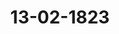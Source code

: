 ---  
schema: default  
title: 13-02-1823  
organization: Team Charlie  
notes: "<p>Description</p><p>Zweite Sitzung.

Geschehen, Frankfurt den 13. Februar 1823.

In Gegenwart

aller in der vorigen Sitzung Anwesenden;

mit Ausnahme

des Königlich=Dänischen, Herzoglich=Holstein= und Lauenburgischen Herrn Gesandten,

Grafen von Eyben.</p><p>§.11</p><p>Substitutionen.

Präsidium: zeigt an, daß die in der vorigen Sitzung angegebenen Substitutionen

noch fortwähren, und daß überdieß der Königlich=Dänische, Herzoglich=Holstein= und Lauen=

burgische Herr Bundestagsgesandte, Graf von Eyben, den Großherzoglich=Mecklenburg=

Schwerin= und Strelitzischen Herrn Gesandten von Pentz substituirt habe.</p><p>§.12</p><p>Vorstellung des Nonnenconvents ad Stam, Mariam in Fulda, rückständige

Gefälle betreffend.

(16. S. §. 128 v. J.

Baiern. Auf den in der 16. Sitzung des vorigen Jahres (§. 128) auf die Vorstellung

des Nonnenconvents ad Sanctam Mariam zu Fulda, wegen Verabfolgung rückständiger

Gefälle, gefaßten Beschluß, ist der Königlich=Baierische Bundestagsgesandte in den Stand

gesetzt, folgende Erklärung abzugeben.

Das Benedictinerkloster ad Sanctam Mariam zu Fulda hat lediglich wegen Verab=

folgung eines demselben, angeblich von der vormaligen Propstei und nunmehrigen Domäne

Thulba hei Hammelburg, jährlich abzugebenden Fuder Weins, unterm 9. Jänner und

7. Februar 1819 ein Ansuchen an die Königlich-Baierische Regierung des Untermain

kreises gestellt. Baiern hat aber die ihm zugefallenen Theile des ehemals Großherzoglich=

Frankfurtischen Departements Fulda nur in der Art und mit jenen Lasten übernommen

wie selbe von dem Großherzoge von Frankfurt besessen worden, so wie dieser auf dieselbe

Weise von dem Französischen Gouvernement solche übernommen hatte.

Baiern kann daher auch nur jene Lasten als noch bestehend betrachten, welche von

der Französischen und Großherzoglich=Frankfurtischen Verwaltung als solche anerkannt

worden. Dieß ist aber mit der geforderten Abgabe eines Fuder Weins von der Domäne

Thulba nicht der Fall. Weder wurde die Verpflichtung hierzu von beiden Verwaltungen

anerkannt, noch erfolgte die wirkliche Entrichtung. Zwar soll zu Ende des Jahres 1812

von der Großherzoglich=Frankfurtischen Behörde dem gedachten Nonnenkloster zu Fulda

für verschiedene rückständige Leistungen, und darunter auch für Wein, ein Entschädigungs=

betrag, größtentheils in Cassescheinen, verabfolgt worden seyn; allein eine solche, mit

den aufgestellten und im Allgemeinen befolgten Grundsätzen im Widerspruche stehende

Bewilligung kann nur als ein Versehen betrachtet werden und der Königlich=Baierischen

Regierung keine Verbindlichkeit zu einer Leistung an ein ausländisches Jnstitut auferlegen,

die schon unter der Französischen Regierung nicht mehr bestand.

Aus diesen Gründen hat die Königlich=Baierische Regierung des Untermainkreises

den Nonnenconvent ad Sanctam Mariam zu Fulda, durch Entschliessung v. 12. März

1819, mit seiner Forderung abgewiesen, und ist auch die Königliche Bundestagsgesandt=

schaft gegenwärtig beauftragt, den, bei der hohen Bundesversammlung angebrachten, neuer=

lichen Anspruch des erwähnten Convents abzulehnen.

Diese Erklärung wurde an die Reclamations=Commission abgegeben.</p><p>§.13</p><p>Verfügung gegen den Büchernachdruck, in Folge des Artikels 188 per

Deutschen Bundesacte.

(12. Sitz. §. 91 o. J. 1822.)

Würtemberg. Die Königliche Gesandtschaft ist angewiesen, auf den von dieser

hohen Versammlung, in ihrer 4. Sitzung vom 11. Februar 1819, über die Abfassung

gleichförmiger Verfügungen zu Sicherstellung der Rechte der Schriftsteller und Verleger,

gefaßten und in der 12. Sitzung v. 28. März 1822 in Erinnerung gebrachten Beschluß,

die Ansichten ihrer höchsten Regierung zu weiteren gemeinsamen Prüfungen zu Protokoll

zu geben.

Jn dem von der früher bestandenen Bundestags=Commission erstatteten Bericht und

dem demselben beigefügten Entwurfe einer Verordnung gegen den Nachdruck, gieng dieselbe

von der Ansicht aus, daß das Eigenthum der Schriftsteller und Verleger gegen den Nach=

druck durch ein allgemeines Gesetz geschützt werden soll, und glaubte in diesem Sinne eine

Verordnung, wie sie von sämmtlichen Gliedern des Bundes in ihren Staaten erlassen

werden könnte, in Vorschlag bringen zu müssen.

Hierbei ist zuvörderst zu bemerken, daß die zum Grunde liegende Stelle der Bun=

desacte nur von Rechten der Schriftsteller und Verleger spricht; der Commissionsbericht

hingegen geradezu Eigenthumsrechte der Schriftsteller und Verleger voraussetzt, aufsolche Art aber eine in der Theorie höchst bestrittene und in der Praxis der einzelnen

Bundesregierungen sehr verschieden beurtheilte Frage ohne weiteres für entschieden annimmt.

Wenn die Bundesacte verlangt, daß eine gleichförmige Verfügung zu Sicherstellung

der Rechte der Schriftsteller und Verleger gegen den Nachdruck zu Stande kommen solle; so

ist vor allen Dingen zu untersuchen: ob den Verfassern und Verlegern einer Druckschrift

schon nach den Grundsätzen des natürlichen Rechtes oder nach den Bestimmungen einer

bisher in ganz Deutschland als verbindend angenommenen, positiven Gesetzgebung Eigen=

thums= oder andere Rechte gegen den Nachdruck zustehen? Können weder aus der einen

noch aus der andern Quelle solche Rechte abgeleitet werden, so kann der Art. 18 der

Bundesacte auch nur dahin verstanden werden, uaß den Schriftstellern und Verlegern be=

stimmte Rechte gegen den Nachdruck beigelegt und durch eine gleichförmige Verfügung

sicher gestellt werden sollen.

Jn dem gemeinen deutschen Rechte findet sich kein Verbot des Nachdruckes; es ist

aber die Frage: ob der Nachdruck schon an sich, ohne ein besonderes positives Gesetz,

für rechtswidrig zu halten sey? zwar nicht in dem Commissionsberichte, jedoch in dem

frühern Vortrage der 34. Sitzung von 1818 berührt und hierbei geäussert worden, daß,

bei der grossen Verschiedenheit der Meinungen über jene Frage, doch theils die Zahl und

das Ansehen der Stimmenden, theils das Gewicht der Gründe, gegen den Nachdruck

entscheide.

Was das erste betrifft, so ist wohl ausser Zweifel, daß es bei Gegenständen der

Vernunfterkenntniß, dergleichen unstreitig die Fragen des natürlichen Rechtes sind, nicht

auf Autoritäten, sondern allein auf Gründe ankommt. Auf welcher Seite indeß, bei der

Frage von der natürlichen Widerrechtlichkeit des Nachdruckes, welche mit der moralischen

oder politischen Verwerflichkeit desselben nicht zu verwechseln ist, sich die Mehrheit der

Stimmen finde, könnte nur nach einer vollständigen Stimmenzählung mit Zuverlässig

keit behauptet werden.

Gesetzt aber auch, daß sich wirklich ein Uebergewicht auf Seiten der bejahenden Mei

nung ergeben sollte; so möchte doch solches leicht wieder durch die Betrachtung aufgewogen

werden, daß die gegen den Nachdruck sprechenden Schriftsteller in einer ihren eigenen

Vortheil sehr nahe berührenden Sache stimmen, und daher immer der Zweifel übrig

bleibt, ob nicht etwa Manche von ihnen, vielleicht ohne sich dessen bewußt zu seyn, durch

den Einfluß jenes Umstandes in der Unbefangenheit ihres Urtheils gestört werden möchten;

da hingegen diejenigen, welche selbst Schriftsteller sind und gleichwohl ihre Ueberzeugung

von dem Ungrunde der behaupteten natürlichen Widerrechtlichkeit des Nachdruckes offen

bekennen, wenigstens der Bestechung ihres Urtheils durch Eigennutz nicht verdächtig sind.

Protok. d. d. Bundesvers. XV. Bd.Ueber die Gründe selbst bezieht sich der erwähnte Vortrag in der 34. Sitzung auf die

von den deutschen Buchhändlern bei dem Wiener Congreß übergebene Denkschrift, worin die

Gründe und Gegengründe zweckmäsig zusammengestellt seyen; zugleich aber ist in demsel=

ben noch ein besonderer Beweis von der Unrechtmäsigkeit des Nachdruckes, auf die Art,

wie solches schon früher, z. B. in der bekannten Gräff'schen Schrift vom Jahre 1794,

versucht worden, ausgeführt.

Dieser Beweis beruht auf folgenden 3 Sätzen:

1) der Schriftsteller hat ursprünglich ausschliessend das Verlagörecht;

2) dieses Verlagsrecht tritt er einem Buchhändler ab, indem er seine Handschrift

demselben zum Drucke überläßt und im die Befugniß ertheilt, die Druckschrift zu

veräussern;

3) durch den Ankauf eines Buches wird zwar das uneingeschränkte Eigenthum an

dem erkauften Exemplar, nicht aber das Verlagsrecht erworben und der auf taufend und

mehreren Abdrücken gleichförmig befindliche Jnhalt kann nicht Eigenthum des Käufers

werden; dieser kann also auch nicht nach Willkühr über denselben verfügen und ihn wider

den Willen des rechtmäsigen Verlegers zu einem Abdrucke gebrauchen.

Die beiden ersten Sätze sind keinem Zweifel unterworfen, aber der dritte sieht mit

denselben in keinem Zusammenhange, welcher die daraus gezogene Schlußfolgerung

begründen könnte.

Der Nachdrucker behauptet ganz und gar nicht, durch den Ankauf seines Exemplars

das Verlagsrecht erworben zu haben, und bedarf auch dieser Behauptung nicht; er beruft

sich lediglich auf das an seinem Exemplar erworbene uneingeschränkte Eigenthumsrecht,

vermöge dessen er, nach dem allgemeinen Begriffe von Eigenthumsrecht, über sein Exem=

plar durch jede, nicht schon an sich rechtswidrige Handlung zu verfügen, mithin auch das=

selbe zu vervielfältigen und die dadurch hervorgebrachten neuen Abdrücke zu veräussern be=

fugt seye.

Auf den Jnhalt des Buches maßt sich der Nachdrucker durchaus kein Eigenthumsrecht

an, so wenig als derjenige, welcher durch den Verlagscontract von dem Verfasser des

Buches die Handschrift erhalten hat, um Abdrücke davon zu machen und zu veräussern,

Eigenthümer von dem Jnhalte des Buches wird und werden kann.

Was ist der Jnhalt eines Buches anderes, als die Reihe der darin ausgesprochenen

Vorstellungen? Diese gehören, der Natur der Sache nach, nur demjenigen, welcher sie in

solcher Verbindung gedacht hat, und zwar ausschliessend, so lange er sie nicht bekannt ge=

macht hat, nachher aber jedem, der sie durch seine Geistesthätigkeit in sich aufzunehmen

weiß.Will man nun jene Ursprünglichkeit der Bildung einer gewissen Gedankenreihe, wel=

che eben den Jnhalt des Buches ausmacht, in dem Kopfe des Schriftstellers ein Eigen=

thum an dem Jnhalte nennen, so ist es wenigstens ein solches Eigenthum, welches der

Verfasser auf keinen andern übertragen und keiner ihm nehmen kann, und welches dem=

selben auf gleiche Weise fortwährend verbleibt, es mögen von dem Verleger oder von dem

Nachdrucker noch so viele Exemplare abgedruckt und veräussert werden.

Nur an dem Buche, als körperlichen Kunstproduct, d. h. an der ursprünglichen

Handschrift und den davon gemachten Abschriften oder Abgrücken, nicht an dem geistigen

Jnhalte des Buches, ist ein äusseres Eigenthum im wahren rechtlichen Sinne, d. h. ein

solches, welches ein Gegenstand des Verkehrs seyn kann, möglich.

Dieses Eigenthum steht bei einer Druckschrift dem Verleger an der Original=Auflage,

und dem Nachdrucker an der von ihm veranstalteten auf gleiche Weise und aus gleichem

Grunde, beiden als Producenten, zu. Beide befinden sich auch in so fern in gleichem Falle,

daß jeder erst ein Eigenthum erwerben muß, um sich durch den Gebrauch desselben ein

neues zu schaffen; der Verleger, wenn er nicht der Verfasser selbst ist, muß von diesem

die Handschrift, der Nachdrucker muß ein Exemplar der Druckschrift erwerben. Jst nun

die Erwerbung von dem einen oder dem andern geschehen; so bleibt kein rechtlicher Grund

übrig, warum solche nicht eben dieselbe Wirkung des unbeschränkten Verfügungsrechts

über das Erworbene bei dem Einen, wie bei dem Andern, hervorbringen sollte.

Man räumt ein, daß der rechtmäsige Erwerber eines Druck=Exemplars, vermöge des ihm

unbestritten zustehenden Eigenthums daran, dasselbe zerstören, veräussern, verleihen oder

sonst auf eine beliebige Art verwenden könne; nur allein Abdrücke machen und solche ver=

äussern soll er nicht dürfen. Worin liegt nun der Unterschied zwischen jenem und diesem,

da man doch sonst nicht in Abrede zieht, daß die Producte aus meinem Eigenthume selbst

wieder mein Eigenthum sind, und also auch von mir, wie jede andere Sache, die mein

ist, verkauft werden dürfen? Offenbar nirgend anders, als darin, daß durch die erst erwähn=

ten Operationen der Gewinn des Verlegers nicht vermindert werden kann, wohl aber

durch den Verkauf der Abdrucke, welche von dem erkauften Exemplare gemacht werden.

Allein der ganze Rechtsbegriff würde aufgehoben, wenn man die Rechtmäsigkeit oder Wider=

rechtlichkeit einer Handlung von dem daraus entstehenden Vortheil oder Nächtheil für einen

Dritten abhängig machen und den Grundsatz: qui jure utitur suo, nemini facit inju-

riam, nicht mehr anerkennen wollte.

Es ist zwar, um dem bisher gezeigten Widerspruche mit dem allgemein angenommenen

Begriffe des Eigenthumsrechts auszuweichen, auf verschiedene andere Weise versucht worden,eine natürliche Widerrechtlichkeit des Nachdruckes zu beweisen; allein die Versuche waren

vergeblich und können, nach der Natur des Rechtsbegriffs, auch niemals gelingen.

Nichts desto weniger aber ist es keinem Zweifel unterworfen, das der posiiven Gesetz=

gebung überhaupt die Befugniß zusteht, in Ansehung gewisser, an sich nicht rechtowidriger

Handlungen, den Gebrauch der natürlichen Freiheit aus Gründen der Sittlichkeit oder des

überwiegenden allgemeinen Nutzens für die bürgerliche Gesellschaft zu beschränken. Hiernach

kommt es auf die Frage an: ob moralische oder politische Gründe, wenn auch nicht für

ein unbedingtes Verbot des Nachdruckes, doch für eine Beschränkung desselben vorhanden seyen?

Was den moralischen Gesichtspunct betrifft; so spricht sich von dieser Seite die öffent=

liche Stimme ziemlich allgemein gegen den Nachdruck aus, und es läßt sich auch hierin

der Ausdruck eines richtigen sittlichen Gefühls nicht verkennen. Erwägt man, daß der

Verleger nicht nur für Papier und Druck, sondern auch für die Erwerbung der Hanrschrift

Kosten aufzuwenden hat, und daß, bei einer grossen Menge von Schriften, der Verlag eine

gewagte Unternehmung ist, wobei auf Gewinn oder auch nur auf Kostenersatz nicht mit

Sicherheit gerechnet werden kann; so erscheint es als unedel und unbillig, wenn ein Dritter,

auf den Erfolg der Unternehmung lauernd, sobald sich dieser günstig zeigt, einen Nachdruck

des Buches veranstaltet, wovon er die Exemplare, weil er nur die Kosten für Papier und

Druck aufzuwenden und nichts zu wagen hatte, immer noch mit bedeutendem Gewinne, für

einen solchen geringen Preis verkauft, daß der Verleger ausser Stand gesetzt ist, von der

Original=Auflage einen mit seinem grössern Kostenaufwande und dem damit verknüpften

Nisico im Verhältnisse stehenden Vortheil zu ziehen. Betrachtet man nun noch den Bücher=

verlag als Gewerbe, so kommt noch insbesondere in Erwägung, daß, wenn dieses gedeihen

soll, in dem Gelingen der einen Unternehmung, zugleich die Vergütung für andere, minder

gelungene, oder weniger einträgliche, Unternehmungen gefunden werden muß.

Hierin liegt denn auch die Ursache des Schadens, welcher von einer uneingeschränkten

Gestattung des Nachdruckes für den Flor des Buchhandels und damit zugleich für die Be=

förderung und Verbreitung der geistigen Cultur zu besorgen wäre.

Es wird nicht geläugnet werden, daß manches Werk, welches vielleicht für das Pu=

blikum von ausgezeichnetem Nutzen gewesen wäre, keinen Verleger finden würde, wenn

der Verlagshandel sich auf solche Werke, bei denen wegen sicherer Aussicht auf schnellen

Absatz nichts zu wagen wäre, beschränken müßte, aus Furcht, daß die Habsucht eines

Nachdruckers den Vortheil der gelingenden Unternehmung an sich reissen und nur den

Nachtheil der mißlingenden dem Verleger überlassen möchte. Besonders giebt es in den

einzelnen Fächern der Wissenschaft Schriften, wodurch diese wirklich erweitert und berei=

chert wird, die aber nur für diejenigen, welche sich, durch Beruf oder Neigung bestimmt,dem einzelnen Fache besonders widmen, verständlich und brauchbar sind. Dergleichen Schriften

haben zwar einen sichern, aber nur langsamen Absatz, und gewähren daher auch für den

darauf gemachten Kostenaufwand einen weit geringeren Vortheil, als manche Schriften,

welche sich bloß darum einen schnellen und ausgebreiteten Absatz versprechen dürfen, weil

sie den Geschinack des grossen Haufens an zeitverkürzender Leserei befriedigen. Was würde

nun aus jenen ernsten wissenschaftlichen Werken werden, wenn der Buchhändler nicht mehr

darauf rechnen könnte, für den spätern und eben dadurch verringerten Vortheil, den er

von ihnen hoffen darf, eine angemessene Vergütung in dem erlaubten Gewinne von andern

Schriften zu finden, welche inen schnelleren Absatz haben, aber eben dadurch die Gewinn=

sucht des Nachdruckers an sich ziehen? Die Folge hiervon würde keine andere seyn, als

daß solche Werke entweder gar nicht erscheinen, oder nur zu sehr hohen Preisen verkauft

werden könnten, beides zu grossem Nachtheile für das Fortschreiten der Wissenschaft.

Jn diesen Betrachtungen liegen hinreichende Gründe, um das Einschreiten der positiven

Gesetzgebung zum Schutze der Verfasser und Verleger gegen den Nachdruck zu rechtfertigen.

Aber, indem die Gesetzgebung den Gebrauch der naturlichen Freiheit zu Gunsten des

Bücherverlags beschränkt, hat sie zugleich dafür Sorge zu tragen, daß nicht die Unsittlich=

keit, welcher auf der einen Seite gesteuert wird, auf der andern um so freieren Spielraum

gewinne; sie hat daher dem Mißbrauche, welchen die Verleger von der ihnen zu Theil

gewordenen Begünstigung machen könnten, mit gleicher Sorgfalt entgegen zu wirken, um

das Publikum gegen unbillige Steigerung der Bücherpreise zu schützen.

Es fragt sich nun, auf welche Weise dieser Zweck zu erreichen sey? ob durch gesetzliche

Bestimmung der Bucherpreise, oder durch angemessene Kürze des Zeitraums, während

dessen der Nachdruck ausgeschlossen seyn soll?

Das erste Mittel ist nicht ausführbar. Die Preise der Bücher hängen von so vielen

und mannichfaltigen, nach Zeit und Umständen sehr veränderlichen Verhältnissen ab, daß

ein allgemeines Regulativ darüber unvermeidlich zu den auffallendsten Ungleichheiten und

Unbilligkeiten führen und die Anordnung von Taxatoren für die einzelnen Fälle unüber=

sehbare Weitläufigkeiten und Kosten zur Folge hoben würde. Ob z. B. die Auflage

eines Buches 2000 oder 500 Exemplare stark ist; ob der Ballen Papier 12 oder 40 Thaler

kostet; ob der Schriftsatz leicht oder schwierig ist; ob das Honorar für den Bogen 1 Tha=

ler oder 10 und mehr Louiod'or beirägt; besonders auch ob die Aussicht auf Absatz mehr

oder minder günstig ist — alle diese und noch manche andere Verhältnisse sind von der

Art, daß, je nachdem sie sich stellen, der festzusetzende Preis vielfach verschieden seyn kann.

Auch könnten auf diesem Wege leicht die Mißbrauche, welche die Jndustrie gemeiner Schrei=

ber ersinnt, um durch scheinbare Vermehrung der Masse den Lohn ihrer Arbeit zu erhöhen,auch auf literarische Werke übergehen. Jn der That zeigt sich die Unangemessenheit einer

allgemeinen Büchertaxe nach der Bogenzahl am meisten in der Rücksicht, daß unter dem

Preise eines Buches auch das Honorar des Schriftstellers begriffen ist; würde nun der

Preis nach der Bogenzahl, also nach dem körperlichen Umfange des Buches, gesetzlich be=

stimmt; so könnte es geschehen, daß die flache und geistlose Weitschweifigkeit höher belohnt

würde, als die gehaltvolle Kürze, an der man den Meister erkennt.

Am sichersten wird der beabsichtigte Zweck durch das zweite Mittel erreicht. Es ist

dieses Mittel, von Entstehung der Buchdruckerkunst an, in den deutschen Staaten ange=

wendet worden, nur in Form eines Privilegiums gegen den Nachdruck, jedoch beschränkt

auf eine bestimmte Zahl von Jahren.

Jndessen äusserten die Privilegien, welche von den einzelnen Landesregierungen ertheilt

wurden, nur innerhalb des Landes ihre Wirkung, und wenn jetzt nach Vorschrift der Bun=

desacte eine gleichförmige Verordnung gegen den Nachdruck zu Stande kommen soll; so

kann dieses dadurch geschehen, daß an die Stelle jener blossen Privilegien, deren Gültigkeit

auf das Gebiet der ertheilenden Regierung beschränkt war, ein in dem ganzen Umfange

des deutschen Bundes geltendes Gesetz tritt, durch welches den Verlagshandlungen der

ausschließliche Verkauf, innerhalb eines bestimmten Zeitraums, durch ein Strafverbot ge=

sichert wird.

Damit aber hierbei das Jnteresse der Schriftsteller und Verleger sowohl als des übrigen

Publikums gleich unparteiische Berücksichtigung geniesse, ist bei Bestimmung der Dauer

jenes Monopols darauf zu sehen, daß der Verleger einerseits nach dem gewöhnlichen Gange

des Buchhandels Zeit genug zu einem vortheilhaften Absatze übrig behält; andererseits aber

auch, in Hinsicht auf den nicht zu weit entfernten Eintritt der freien Concurrenz, durch

sein eigenes Jnteresse von übermäsiger Steigerung des Preises in der Zwischenzeit abge=

halten wird, indem er der Gefahr überlassen wird, daß ein grosser Theil des Publikums

das einstweilige Entlehnen des Buches dem frühern allzutheueren Ankauf vorziehen möchte.

Nur auf diese Weise kann es der Gesetzgebung gelingen, das Gedeihen des Buchhan=

dels, welcher wegen seiner nahen Beziehung auf die wichtigsten Zwecke der Menschheit einer

besondern Begünstigung von Seiten des Staates würdig ist, durch Sicherstellung eines

billigen Gewinns zu befördern, ohne jedoch, zum Nachtheil jener Zwecke selbst, das Pu=

blikum der unbeschränkten Willkühr habsüchtiger Verleger Preis zu geben.

Aus allen diesen Gründen kann man nun diesseits dem von der Bundestags=Commission

gemachten Vorschlage: den Nachdruck eines Buches die ganze Lebenszeit des Verfassers hin=

durch, und nach dessen Tove noch 15 oder 10 Jahre lang, allgemein zu verbieten, nicht

beitreten, und vermag auch dem von der Commission gegen willkührliche Steigerung der Bücherpreise vorgeschlagenen Mittel der Büchertaxation, deren Unzulässigkeit bereits

dar=

gethan worden, um so weniger die Zustimmung zu geben, als über die Art und Weise,

wie eine solche Preisregulirung zu Stande kommen könnte, weder in dem Commissionsbe=

richte, noch in dem Entwurfe der Verordnung die mindeste Andeutung enthalten ist. Die

einfachste Maasregel, Schriftsteller und Verleger auf der einen, und das Publikum auf

der andern Seite in dieser Angelegenheit zu frieden zu stellen, wird in Bestimmung eines

Zeitraums, innerhalb welchem der Nachdruck verboten ist, zu suchen und dieser so zu

bestimmen seyn, daß durch dessen Dauer ersteren mittelst des ausschließlichen Verkaufs des

Werkes ein hinreichender Gewinn gesichert bleibt, dagegen aber letzteres in der Kürze desselben

die Beruhigung findet, es werde auch ein habsüchtiger Verleger sich eher selbst im Preisansatze

mäsigen, als der Besorgniß bloß stellen, daß ein grosser Theil des Publikums lieber das Buch

einstwellen entbehren, als sich einer unbilligen Steigerung des Preises unterwerfen möchte,

Eine Zeitfrist von sechs Jahren, von Bekanntmachung eines Buches an gerechnet,

scheint nach beiden Rücksichten angemessen zu seyn. Hat ein Buch bei einem billigen

Preise binnen sechs Jahren keinen Absatz gefunden, so kann man mit Sicherheit anneh=

men, daß es nach Verfluß dieser Zeit keinen Nachdrucker in Versuchung führen wird; ist

aber der Absatz so günstig, daß sich vom Nachdrucke noch Gewinn erwarten läßt, so ist

eine sechsjährige Zeit des ausschließlichen Verkaufs für hinreichend zu achten, um dem Ver=

leger einen solchen Vortheil zu verschaffen, bei welchem der Flor des Buchhandels ohne Be=

drückung des Publikums bestehen kann.

Würde die Dauer des dem Verlage zu ertheilenden Monopols auf längere Zeit ausge=

dehnt, so würde der willkührlichen Steigerung der Bücherpreise kein Damm entgegengesetzt

da nun der Verleger über die oben erwähnte Besorgniß beruhigt seyn könnte. Darin besteht

aber der Vorzug einer angemessenen Kürze des für die Ausschliessung des Nachdruckes

bestimmten Zeitraumes, daß hierdurch dasjenige, was durch unmittelbares Einschreiten der

Gesetzgebung nicht zu erreichen ist, Herstellung billiger Bücherpreise, auf indirectem Wege

vermittelst des eigenen Jnteresses der Verleger, bewirkt und auf diese Art das rechte Ver=

hältniß durch den natürlichen Gang der Dinge von selbst herbeigeführt werden kann. Es

ist aber um so weniger daran zu zweifeln, daß ein Zeitraum von sechs Jahren vollkommen

genügend seyn werde, da der Verleger den Nutzen des ausschließlichen Verkaufs, den ihm

bisher ein Privilegium oder Partikulargesetz nur für ein einzelnes Landesgebiet gewühren

konnte, nun in dem ganzen Umfange des deutschen Bundes zu geniessen hat, und da dem=

selben der Vortheil, welchen er bisher gegen den Nachdrucker hatte, noch immer bleibt, daß

die Nachdrücke eines Buches durch eine vermehrte und verbesserte Ausgabe des Originals im

Verthe herabgesetzt werden können.Ausserdem scheint zu der Unterscheidung, welche die Bündestags=Commission hinsicht=

lich der längern oder kürzern Dauer des angetragenen Monopols zwischen eigenem und

fremdem Verlage macht, und wonach die Ausschliessung des Nachdruckes bei jenem länger

dauern soll, als bei diesem, kein hinreichender Grund vorhanden zu seyn.

Ursprünglich hat der Verfasser eines Buches allein das Recht, die Handschrift, über

welche, als sein Eigenthum, er ausschliessend verfügen kann, durch Abdrücke zu vervielfäl=

tigen und diese zu veräussern. Ob er nun sein Recht selbst oder durch einen Andern aus=

ubt, kann keinen Unterschied machen; das abgetretene Recht ist kein anderes, als das ur=

sprüngliche, und der Schriftsteller selbst kommt bei der Frage vom Nachdrucke nicht als solcher,

sondern immer nur als Herausgeber, sey er dieses nun unmittelbar (als Selbstverleger)

oder mittelbar (durch einen andern, den im engern Sinne so genannten Verleger) in Betracht.

Auch läßt sich eine grössere gesetzliche Begünstigung derjenigen Schriftsteller, welche ihre

Werke selbst verlegen, dadurch nicht begründen, daß der Selbstverlag, welcher ohnehin selten

vorkommt, und noch seltener vortheilhaft für den Schriftsteller ist, immer mit Schwierig=

keiten in Ansehung des Absatzes verbunden sey, und öfters durch den Zweck der Gemein=

nützigkeit veranlaßt werde.

Für die Fälle, wo eine solche Veranlassung zum Selbstverlag eine Ausnahme zu dessen

Gunsten rechtfertigen mag, dürfte es genügen, daß, nach dem eigenen Antrage der Com=

mission (Artikel 14 des Entwurfs), auch künftig noch, auf dem Wege des Privilegiums, ein

länger dauerndes ausschließliches Verlagsrecht von den einzelnen Regierungen, obgleich nur

innerhalb ihres Staatsgebiets geltend, erlangt werden kann. Dagegen würde eine allge=

meine gesetzliche Ausnahme zum Vortheile des Selbsiverlags den Mißbrauch veranlassen,

daß der Buchhändler die dem Schriftsteller für seine Person zugedachte Begünstigung unter

dessen Namen sich zurignete.

Uebrigens versteht es sich von selbst, daß, wenn für die Ausschliessung des Nachdruckes

überhaupt eine gewisse Zahl von Jahren festgesetzt wird, nach dem Tode des Verlegers,

dieser mag der Verfasser des Buches selbst oder ein anderer seyn, der noch übrige Theil des

bestimmten Zeitraumes auf die Erben übergeht.

Aus diesen allgemeinen, die Grundlage des von der Commission vorgelegten Gesetzent=

wurfes betreffenden Gesichtspuncten, ergeben sich zu dessen einzelnen Artikeln folgende

Bemerkungen:

Der

Artikel 1

geht zwar in so fern über die Worte der Bundesacte hinaus, als derselbe das Verbot der

Vervielfältigung nicht auf Druckschriften beschränkt, sondern auch auf musikalische Werke,Landcharten und topographische Zeichnungen erstreckt. Man findet jedoch bei dieser Ausdeh

nung desiwegen kein Bedenken, da Kunstproducte der letztern Art ebenfalls ein Gegenstand

des Verlagsrechtes sind und der Grund der besondern gesetzlichen Begünstigung, welche die

Druckschriften geniessen sollen, im Wesentlichen bei ihnen auf gleiche Weise eintritt, womit

auch die Preussische Gesetzgebung (A. L. N. l. 11. §. 997) übereinstimmt.

Dagegen erscheint der diesem Artikel beigefügte Nachsatz:

4 Jeder Eingriff rc. zu betrachten:

der Sache nicht angemessen, da eines Theils die angeblichen Eigenthumsrechte der Ver

fasser und Verleger nichts weniger als einen klaren und unbestrittenen Rechtsbegriff bilden,

und es andern Theils nicht schicklich erscheint, in einem Gesetze für Staaten, in welchen

bisher der Nachdruck gestattet worden, ihn für einen Eingriff in die Eigenthumsrechte förm=

lich zu erklären.

Ausserdem würde aus jenem Satze noch folgen, daß nach Erscheinung des neuen Ge=

setzes nicht nur die Vollendung bloß angefangener Nachdrücke verwehrt, sondern auch die

fernere Veräusserung der bereits vorhandenen nicht mehr gestattet werden könnte. Das

letztere ist aber unzulässig, weil der Nachdrucker da, wo ihm kein besonderes Gesetz oder

Privilegium entgegenstand, nicht rechtswidrig gehandelt, mithin an dem bereits vollendeten

Abdrucke ein gültiges Eigenthum erworben hat, auf welches das jetzt erst erscheinende Ge=

setz nicht zurückwirken kann.

Was aber die Vollendung eines bloß angefangenen Nachdruckes betrifft; so ist zu unter=

scheiden, ob es sich von einem, bei Emanirung des Gesetzes bereits vollendeten, bereits voll=

ständig herausgekommenen Werke oder von einem solchen handelt, von welchem erst ein

oder mehrere Bände erschienen, andere aber noch rückständig sind. Die Vollendung des vor

dem Gesetze angefangenen Nachdruckes eines Werkes der ersten Art muß gestattet seyn, da

der Verfasser oder Verleger die Begünstigung des neuen Gesetzes damals noch nicht anzu=

sprechen hatte.

Anders verhält es sich mit der Fortsetzung des Nachdruckes eines aus mehreren, zum

Theil noch rückständigen Bänden bestehenden Werkes, diese kann, von dem Eintritt des neuen

Gesetzes an, vor dem Ablauf des darin bestimmten Zeitraumes nicht mehr gestattet werden,

weil es nicht mehr geschehen könnte, ohne eine Händlung zu begehen, welche nach dem jetzt

geltenden Gesetze rechtswidrig wäre, und es könnte sich auch der Nachdrucker nicht auf den

ihm hierdurch zugehenden Schaden berufen, weil er diese Veränderung der Gesetzgebung

schon seit der Publication der Bundesacte hatte voraussehen können.

Protok. d. d. Bundesvers. XV. Bd.Jndessen erscheint es nicht unzweckmäsig, eine ausdrückliche Bestimmung hierüber in

das Gesetz aufzunehmen, um künftigen leicht möglichen Streitigkeiten vorzubeugen, und es

könnte diese etwa in folgender Weise gefaßt werden:

a Unter diesem Verbote ist zwar nicht der fernere Verkauf der bisherigen Nachdrücke,

enoch die Vollendung des angefangenen Nachdruckes eines bereits vollständig erschienenen

=Werkes, wohl aber die Fortsetzung des Nachdruckes eines aus mehreren zum Theil

gnoch rückständigen Bänden bestehenden Werkes begriffen2.

Diesem könnte noch ein weiterer Zusatz beigefügt werden, wodurch

während des bestimmten Zeitraumes auch die Ankündigung eines Nachdruckes,

wenn gleich solcher erst nach Verfluß dieser Zeit erscheinen soll, für verboten erklärt

würde.

Nebst dem ist hier auch die Frage in Erwägung zu ziehen, ob nämlich das Verbot

des Nachdruckes sich nur auf die erste Ausgabe, oder auch auf die zweite und folgende er=

strecken solle, und ob etwa hierbei ein Unterschied zu machen sey, zwischen einer unverän=

derten und einer vermehrten und verbesserten neuen Ausgabe? Eine neue Ausgabe von einem

Buche, in Beziehung auf den Nachdruck, ist wie eine neu zu erscheinende Schrift zu be=

trachten und sie kann gleiche gesetzliche Begünstigung in Anspruch nehmen. Dadurch wird

insbesondere das Jnteresse des Schriftstellers befördert, für welchen der Nachdruck haupt=

sächlich deßwegen nachtheilig ist, weil durch denselben das Bedürfniß einer neuen Ausgabe

entfernt wird. Auch ist dabei nicht nöthig, zwischen unveränderten neuen Ausgaben und

solchen, welche mit Zusätzen und Verbesserungen erscheinen, zu unterscheiden. Wird ein

Buch ganz unverändert wieder aufgelegt; so kann dieß dem nach Verfluß des gesetzlichen Zeit=

raums rechtmäsig verfertigten Nachdrucke nicht schaden, weil, bei gleichem innerem Werthe

des Buches, der wohlfeile Preis des Nachdruckes der ersten Auflage doch immer den Vorzug

behalten wird, und nach Ablauf der gesetzlichen Frist das Wiederabdrucken dem Verleger,

auch ohne Ankündigung einer neuen Ausgabe, eben so, wie jedem andern, frei steht. Er=

scheint hingegen eine neue, vermehrte und verbesserte Ausgabe, so wird zwar der Nachdrucker

seine Exemplare von der früheren noch immer verkaufen dürfen, aber der, nun in Verglei=

chung mit der verbesserten Ausgabe geringere, innere Werth der früher nachgedruckten Ex=

emplare wird dem Lohn, welchen der Schriftsteller für den neuen Aufwand von Kraft und

Fleiß zu verlangen hat, keinen bedeutenden Abbruch thun können. Obnehin würde man,

wenn jener Unterschied angenommen werden sollte, entweder jeder, auch noch so geringen

Veränderung des Jnhalts, welche etwa nur das Umdrucken eines einzelnen Blattes erfor=

derte, gleiches Recht, wie der bedeutendsten einräumen müssen, wodurch immerwährender

Anlaß zu Vereitlung des zwischen veränderten und unveränderten Ausgaben unterscheidenden Gesetzes gegeben würde: oder es müßte bestimmt werden, welche Veränderung für bedeutend

zu achten sey, eine Bestimmung, welche für die Gesetzgebung schwer aufzufinden und in

der Anwendung auf streitige Fälle noch schwerer auszuführen wäre. Es bedarf aber alles

dessen nicht; man kann ohne Bedenken allgemein festsetzen, daß jeder neuen Ausgabe gleiches

Recht wiederum, wie der vorigen, zustehen solle, das Gleichgewicht zwischen dem Verdienst

und dem Lohn des neuen Herausgebers wird sich schon von selbst herstellen, indem es der

natürliche Gang der Dinge mit sich bringt, daß die neue Ausgäbe, gegen den nach Ablauf

der bestimmten Frist veranstalteten Nachdruck der ersten Ausgabe, keinen, oder nur einen

geringen, oder einen bedeutenden Vorzug haben wird, je nachdem in jener nichts, oder wenig

oder vieles verbessert ist. Es kann deßwegen in dem beabsichtigten Gesetze die Frage von

dem Rechte neuer Ausgaben in Beziehung auf den Nachdruck nicht übergangen werden, und

es wäre deßhalb in dem ersten Artikel noch folgende Bestimmung aufzunehmen:

Die zweite Ausgabe eines Buches genießt gleichen gesetzlichen Schutz gegen den Nach=

edruck, wie die erste, jedoch unbeschadet des Rechts des nach Ablauf des gesetzlichen

e Zeitraums veranstalteten Nachdruckes der ersten Ausgabe. Ebendasselbe gilt von allen

» weiteren Ausgaben im Verhältnisse zu den vorhergehenden2.

Die

Artikel 2 — 6,

welche die von der Commission angenommene Dauer des Monopols, mit der Unterscheidung

zwischen eigenem und fremdem Verlage, und die hierdurch wiederum nothwendig gewordenen

verschiedenen Bestimmungen enthalten, fallen von selbst hinweg, wenn überhaupt ein Zeit=

raum von sechs Jahren für die ausschließliche Veräusserung eines Buches angenommen wird.

Dieß wäre sodann gleich in dem ersten Artikel in folgender Weise auszudrücken:

4 Jede Vervielfältigung der in den Staaten des deutschen Bundes erschienenen Druck=

eschriften, musikalischen Werke, Landcharten und topographischen Zeichnungen, durch

aden Druck, so wie durch die Kupferstecher, Formschneider, Steinschreiber oder irgend

seine andere ähnliche Kunst, ohne die Einwilligung ihrer Urheber und derer, welche

evon ihnen das Recht der öffentlichen Bekanntmachung und Veräusserung erlangt

shaben, ist sechs Jahre lang, von der Zeit an, da solche als erschienen bekannt ge=

emacht und verkauft werden, bei Strafe verbotenv.

Mit der im

Artikel 7

enthaltenen Bestimmung ist man ganz einverstanden, da man es ebenfalls für angemessen

hält, die Anonymität nicht zu begünstigen.

Dagegen kann man die Aufnahme der imArtikel 8

enthaltenen Bestimmungen in das neue Gesetz in keiner Rücksicht angemessen erachten. Sie

greifen in die Materie von den rechtlichen Verhältnissen zwischen dem Verfasser und dem Ver=

leger ein, und gehen also weiter, als die im Artikel 18 der Bundesacte enthaltene Aufgabe

mit sich bringt, welche nur auf die Rechte der Schriftsteller und Verleger gegen den Nachdruck,

nicht aber auf die Rechte der Schriftsteller und Verleger gegen einander sich erstreckt. Es kann

dem Jnteresse der Unabhängigkeit und Selbstständigkeit der einzelnen Regierungen in den

innern Angelegenheiten eines jeden Bundesstaates schwerlich zuträglich seyn, dasjenige, was in

der Bundesacte nur in Ansehung eines einzelnen Punctés, des Nachdruckes, zu Abfassung einer

gleichförmigen Verordnung ausgesetzt worden ist, nun auf die ganze wichtige Materie vom Ver=

lagsrechte auszudehnen, wie in diesem Artikel gelegenheitlich, in Art. 15—19 aber ausdrücklich

und ausführlich geschieht. Wie lange das einem Buchhändler von dem Schriftsteller übertra=

gene Verlagsrecht dauere? Ob co sich nur auf die erste oder auch nur auf die zweite Auflage

erstrecke? Ob sich ein Verleger gefallen lassen müsse, daß der Verfasser, noch ehe die erste

Auflage vergriffen ist, eine neue in einem andern Verlage veranstalte, wenn nur dem ersten

Verleger Entschädigung wegen der noch unverkauften Exemplare angeboten werde? Diese und

viele andere Fragen, welche hier vorkommen können, sind in jedem einzelnen Falle zunächst

aus dem Verlagscontract, und, wenn dieser keine hinreichende Auskunft giebt, aus den all=

gemeinen oder speciellen Gesetzen des um Rechtshülfe angerufenen Staates zu entscheiden.

Es ist aber auch zu Abfassung einer zweckmäsigen Verordnung gegen den Nachdruck nicht

nöthig, auf die Verhältnisse zwischen dem Verfasser und Verleger zurückzugehen. Diese Ver=

hältnisse, auf welche Art sie durch ausdrückliche Verabredung oder gesetzliche Vorschriften

bestimmt seyn mögen, gehen den Nachdruck, als die Handlung eines Dritten, welche gegen

das Jnteresse jener beiden zugleich gerichtet ist, nicht an, und es würde dem Zwecke der Ein=

fachheit, welche bei einer zu gleichförmiger Gültigkeit in allen Bundesstaaten bestimmten

Verordnung doppelt wünschenswerth ist, entgegen seyn, wenn man dieselbe ohne Noth mit

einem andern, an sich schwierigen Gegenstande der Gesetzgebung verwickeln und dadurch die

Ausführung in manchen Fällen von weitläufigen und beschwerlichen Voruntersuchungen

abhängig machen wollte.

Daß über die Herausgabe einer Sammlung der einzeln erschienenen Werke eines Schrift=

stellers etwas in dem neuen Gesetze bestimmt werde, ist keineswegs überflussig, aber die

angemessenste Bestimmung hierüber findet sich von selbst, wenn man dasjenige, was von ein=

zelnen Druckschriften in Ansehung des Nachdruckes festgesetzt wird, auch auf die Herausgabe

mehrerer in einer Sammlung anwendet, und zwar ohne Unterschied, ob die einzelnen Schrif=

ten in eben demselben Verlage, oder bei verschiedenen Verlegern erschienen sind. Hiernach würde sich, übereinstimmend mit dem, was auch die Preussische Gesetzgebung hierüber

(A. L. R. 1. 11. §. 1024) verordnet, folgende Fassung für den 8. Artikel empfehlen:

4 Jnnerhalb der oben Art. 1 bestimmten Zeit, darf niemand von einzeln erschienenen

e Werken eines Schriftstellers, ohne Einwilligung des Verfassers sowohl als des Ver=

elegers, und, wenn sie nicht sämmtlich in eben demselben Verlage erschienen sind, der

verschiedenen einzelnen Verleger, eine Sammlung veranstalten.

Auch dem zweiten Satze des Art. 8: a Eine Sammlung rc. veranstaltet werden2, ver=

mag man diesseits nicht beizustimmen. Die Commission beruft sich zwar hierüber darauf,

daß bei Schriften, die durch Beiträge Mehrerer entstanden sind, der Verleger nur von diesen

Schriften selbst ein ausschliessendes Verlagsrecht haben könne. Allein, diese Behauptung

wird ohne Angabe irgend eines Grundes aufgestellt, gewiß aber ist, daß das Jnteresse des

ausschliessenden Verlagsrechts an dem Jnbegriff der Beiträge, sich, der Natur der Sache nach,

nothwendig auf die einzelnen Beiträge selbst erstreckt. Die Richtigkeit dieser Ansicht geht

von selbst hervor, wenn man in Betracht zieht, wie sehr das Jnteresse des Verlegers eines

aus mehreren Beiträgen bestehenden Werkes darunter leiden könnte, wenn ein Dritter die

ausgezeichnetsten Beiträge herausnehmen und solche, sobald nur deren Verfasser eingewilligt

hätten, in einer besondern Sammlung herausgeben dürfte. Offenbar würde eine solche

besondere Sammlung für den Verleger der Hauptsammlung, d. h. des aus sämmtlichen Bei=

trägen zusammen bestehenden Werkes, worin mit den bessern Aufsätzen zugleich auch die minder

guten und weniger interessanten gekauft und bezahlt werden müssen, sehr nachtheilig werden.

Auch möchte sich der erwähnte Satz mit Art. 11 des Entwurfes nicht wohl vereinigen lassen,

da, diesem zufolge, Auszüge eines Werkes, welche als besondere Schriften ausgegeben werden

sollen, dem Nachdrucke gleich zu beurtheilen sind, und daher so wenig ohne die Einwilligung

des Verlegers als des Verfassers von jenem Werke, vor Ablauf der gesetzlichen Zeit, veranstaltet

werden dürften. Wenn nun jemand aus einem, durch Beiträge Mehrerer entstandenen Werke

(z. B. aus einem Journal oder archivwissenschaftlichen Abhandlungen, aus einem Conver=

sations=Lexicon und dergl.) die Beiträge eines oder mehrerer Mitarbeiter herauszieht und eine

Sammlung derselben veranstaltet; was thut er anders, als daß er Auszüge jenes Werkes in

Form einer besondern Schrift herausgiebt?

Es erhellet hieraus, daß der Fall, welchen der zweite Satz des Art. 8 betrifft, nicht an=

ders zu beurtheilen ist, als der vorige, und daß statt jenes Satzes vielmehr zu setzen wäre:

a Ein gleiches gilt auch von einer Sammlung solcher Arbeiten eines Gelehrten, welche

a sich in Schriften, die durch Beiträge Mehrerer entstanden sind, befinden:Bei den

Artikeln 9—11

findet man nichts zu erinnern, als daß im Art. 11 einige Aenderung im Ausdrucke nöthig

seyn möchte.

Der

Artikel 12

erscheint als ganz überflüssig, da der Abdruck des ganzen Textes schon an sich unter dem all=

gemeinen Begriffe des Nachdruckes enthalten und die abgesonderte Herausgabe von Auszügen

bereits in dem vorhergehenden Artikel dem Nachdrucke gleichgesetzt ist.

Ausserdem könnte die Frage: ob die in dem Auszuge angebrachten Veränderungen für

wesentlich zu halten seyen oder nicht? leicht zu beschwerlichen Streitigkeiten führen, welche durch

das allgemeine Verbot, Auszüge aus dem Werke eines Andern besonders drucken zu lassen,

abgeschnitten werden; so wie es sich auf der andern Seite für den Gesetzausleger von selbst

versteht, daß, wenn es überhaupt innerhalb der bestimmten Zeit verboten ist, Auszüge aus

dem Werke eines Andern besonders herauszugeben, das Weglassen oder Beifügen von Kupfer=

stichen, Charten und dergleichen die Sache nicht ändern kann.

Dagegen scheint es nicht undienlich, statt dessen, was der Artikel 12 enthält, nach dem

Vorgange des Preussischen Landrechts (§. 1023), ausdrücklich zu bestimmen, daß Anmer=

kungen zu dem Werke eines Andern, zwar in einer besondern Schrift, nicht aber während

der gesetzlichen Dauer des ausschließlichen Verlagsrechts, mit dem Werke zugleich herausgegeben

werden dürfen. Auch hier tritt der Grund ein, worauf die vorhergehenden Artikel beruhen,

daß nämlich das Originalwerk dadurch entbehrlich gemacht werden könnte.

Gegen den Jnhalt der

Artikel 13 u. 14

hat man nichts zu erinnern.

Dagegen wären die

Artikel 15—19

nach den Erinnerungen ganz hinwegzulassen, welche oben zum Artikel 8, gegen Einmischung

gesetzlicher Bestimmungen über das zwischen dem Verfasser und Verleger bestehende Verlags=

recht, gemacht worden sind.

Die Commission hat es selbst in ihrem Berichte anerkannt, daß diese sämmtlichen Artikel

eigentlich privatrechtliche Verhältnisse berühren, welche jeder einzelnen Gesetzgebung anheim

gestellt werden können; nur war sie der Meinung, daß dieselben wegen genauer Verbindung

mit dem Nachdrucke nicht hätten übergangen werden dürfen, weil auf einem andern Wege das Bedürfniß gleichförmiger Bestimmungen schwerlich zu befriedigen seyn würde. Es ist jedoch,

wie schon oben angeführt wurde, zu Abfassung einer zweckmäsigen Verordnung gegen den Nach=

druck nicht nöthig, in die zur Gesetzgebung jedes einzelnen Staates gehörige Materie von den

Verhältnissen zwischen Verfasser und Verleger überzugreifen.

Der

Artikel 20

fällt nach dem, was bereits über Regulirung einer Büchertaxe angeführt worden, ebenfalls

hinweg

Die in dem

Artikel 21

ausgesprochene Bestrafung des Nachdruckes, findet man diesseits zu hart. Es könnte hiernach

ein Nachdrucker auf dreifache Weise sehr empfindlich in Anspruch genommen werden, und er

würde, im Falle einer bedeutenden Unternehmung, meistentheils für sich und seine Familie zu

Grunde gerichtet werden.

Eine Geldstrafe, die bis auf 1000 Reichsthaler neben Confiscation der ganzen Auflage

des Nachdruckes gesetzt und womit Schadensersatz bis zum Verkaufspreise von 500 Exemplaren

verbunden werden kann, ist, bei der Leichtigkeit der Entdeckung des Vergehens, zu hoch.

Eine Strafe von 500 Fl. als Maximum, neben der Confiscation der ganzen Auflage des Nach=

druckes, und die weitere Bestimmung, daß es dem rechtmäsigen Verleger frei gestellt sey, die=

jenigen Exemplare, welche noch über die ihm zu seiner Entschädigung gebührenden 500 vorräthig

wären, gegen Bezahlung des Werths von dem dazu verwendeten Papier und des Anschlags der

Druckkosten zu übernehmen, oder, wenn er hiervon keinen Gebrauch machen wollte, sich gefallen

zu lassen, daß jene vorräthigen Exemplare nach Ablauf der sechs Verbotsjahre zum Vortheil

des Fiscus öffentlich verkauft würden, würde dem Zwecke des Gesetzes vollkommen genügen.

Es wäre demnach folgende Fassung für diesen Artikel in Vorschlag zu bringen:

Der Nachdruck wird mit Confiscation der nachgedruckten Exemplare und mit

einer Gelobuse von 25 — 500 Fl. bestraft werden.

4 Von den confiscirten Exemplaren werden 500 dem Verleger zu seiner Entschädi=

gung überlassen. Jn so weit diese Anzahl nicht mehr vorhanden ist, hat der Nachdrucker

den Werth, nach dem Verkaufspreise, aus seinem Vermögen zu ersetzen.

a Der Verleger hat das Recht, die confiscirten übrigen Exemplare gegen Bezah=

lung des Werths von dem dazu verwendeten Papier und des Anschlags der Drucker=

kosten zu übernehmen; will er aber davon keinen Gebrauch machen, so können jene

Exemplare, nach Verfluß der gesetzlichen sechs Jahre, zum Vortheil des Fiscus an den

Meistbietenden verkauft werden=.Mit der im vorhergebenden Artikel angetragenen Herabsetzung der Geldstrafen, wird sich

auch die nach

Artikel 22

für den Verkauf des Nachdruckes festgesetzte Gelostrafe verhältnißmäsig vermindern müssen.

Statt des Ausdruckes: a der Verkauf nachgedruckter Werke=, würde zu setzen seyn: der

Handel mit nachgedruckten Werken», um möglicher Mißdeutung zu begegnen, als ob auch

einem Privaten, im Gegensatze des Buchhändlers, das Verkaufen eines einzelnen Nachdruckes

verboten wäre.

Bei dem

Artikel 23

findet man nichts zu erinnern, als daß es nicht undienlich seyn möchte, die Gradation in Be=

strafung des wiederhohlten Vergehens bestimmter (etwa durch die Worte: mit zeitlicher

und, bei fernerem Rückfall, mit beständiger Untersagung rc.) auszudrücken.</p><p>§.14</p><p>Mittheilungen von Oesterreich, Rußland und Preussen, über die Resul

tate des Congresses von Verona, 1822.

(1. Sitz. §. 2. d. J.)

Großherzogthum Hessen. Großherzogliche Gesandtschaft konnte früher nur

ermächtigt seyn, auf eine vorläufige dankbare Anerkennung der geschehenen Mittheilungen

anzutragen, weil ihr höchster Hof über den Umfang dieser Mittheilungen nicht zum voraus

unterrichtet gewesen und sich daher die Jnstruirung der Gesandtschaft, zum Behufe der Be=

antwortung einer an den Bund, in seiner Eigenschaft als Europäische Macht, gerichteten

Eröffnung, nothwendig hatte vorbehalten müssen.

Nachdem jedoch die Gesandtschaft jene Mittheilungen seit der vorigen Sitzung einge=

sendet hat, ist sie nunmehr instruirt, zu erklären, daß man diesseits der Königlich=Baieri=

schen Erklärung vollkommen beistimme.</p><p>§.15</p><p>Posschlag zu einer allgemeinen Uebereinkunft wegen wechselseitiger Ue

bernahme der Vaganten.

(3. Sitz. §. 35 v. J.)

Großherzogthum Hessen. Der Großherzogliche Herr Bundestagsgesandte eröff=

net, mit Bezug auf die in der 28. Sitzung vom Jahre 1819 (§. 171) zu Protokoll gegebene Exklärung, daß zeither noch die freie Stadt Frankfurt und das Fürstenthum

Waldeck der bestehenden Uebereinkunft, wegen der Vaganten und anderer Ausgewiesenen,

beigetreten seyen. Zugleich theilt derselbe Herr Gesandte die deßfalls erlassenen Großherzog=

lichen Bekanntmachungen, d. d. Darmstadt den 16. Juli 1820 und 6. Jan. 1823*), abschriftlich

mit.

Diese Anzeige wurde an die betreffende Commission abzugeben beschlossen.</p><p>§.16</p><p>Einreichungs=Protokoll.

Die neue Eingabe,

Num. 16, eingereicht am 12. dieses Monats, von Dr. Ehrmann, als Bevollmächtigten

der Frankfurter Inhaber Kurpfalzbaierischer 5½ procentiger

Obligationen lit. D, wegen Erlaß eines Beförderungsschreibens an das

zu Celle niedergesetzte Austrägalgericht.

wurde der Reclamations=Commission zuzustellen beschlossen.

Folgen die Unterschriften.

*) Beide stehen abgedruckt, die wegen Frankfurt, in dem Großh. Heß. Regier. Bl. v. 2. Aug. 1820, N. 40,

die wegen Waldeck, edend. N. 2. v. 17. Jan. 1823.

Protok. d. d. Bundesvers. XV. Bd.</p>"  
resources:  
- format: png  
  name: Page31[11-12].png  
  url: ../../data_img/Protokolle_BV_15_1823/13-02-1823/Page31[11-12].png  
- format: png  
  name: Page32[12-13].png  
  url: ../../data_img/Protokolle_BV_15_1823/13-02-1823/Page32[12-13].png  
- format: png  
  name: Page33[13].png  
  url: ../../data_img/Protokolle_BV_15_1823/13-02-1823/Page33[13].png  
- format: png  
  name: Page34[13].png  
  url: ../../data_img/Protokolle_BV_15_1823/13-02-1823/Page34[13].png  
- format: png  
  name: Page35[13].png  
  url: ../../data_img/Protokolle_BV_15_1823/13-02-1823/Page35[13].png  
- format: png  
  name: Page36[13].png  
  url: ../../data_img/Protokolle_BV_15_1823/13-02-1823/Page36[13].png  
- format: png  
  name: Page37[13].png  
  url: ../../data_img/Protokolle_BV_15_1823/13-02-1823/Page37[13].png  
- format: png  
  name: Page38[13].png  
  url: ../../data_img/Protokolle_BV_15_1823/13-02-1823/Page38[13].png  
- format: png  
  name: Page39[13].png  
  url: ../../data_img/Protokolle_BV_15_1823/13-02-1823/Page39[13].png  
- format: png  
  name: Page40[13].png  
  url: ../../data_img/Protokolle_BV_15_1823/13-02-1823/Page40[13].png  
- format: png  
  name: Page41[13].png  
  url: ../../data_img/Protokolle_BV_15_1823/13-02-1823/Page41[13].png  
- format: png  
  name: Page42[13].png  
  url: ../../data_img/Protokolle_BV_15_1823/13-02-1823/Page42[13].png  
- format: png  
  name: Page43[13].png  
  url: ../../data_img/Protokolle_BV_15_1823/13-02-1823/Page43[13].png  
- format: png  
  name: Page44[13].png  
  url: ../../data_img/Protokolle_BV_15_1823/13-02-1823/Page44[13].png  
- format: png  
  name: Page45[13].png  
  url: ../../data_img/Protokolle_BV_15_1823/13-02-1823/Page45[13].png  
- format: png  
  name: Page46[13].png  
  url: ../../data_img/Protokolle_BV_15_1823/13-02-1823/Page46[13].png  
- format: png  
  name: Page47[13].png  
  url: ../../data_img/Protokolle_BV_15_1823/13-02-1823/Page47[13].png  
- format: png  
  name: Page48[13-14-15].png  
  url: ../../data_img/Protokolle_BV_15_1823/13-02-1823/Page48[13-14-15].png  
- format: png  
  name: Page49[15-16].png  
  url: ../../data_img/Protokolle_BV_15_1823/13-02-1823/Page49[15-16].png  
category:   
  - Protokolle_BV_15_1823  
maintainer: Frank Chen  
maintainer_email: t08zc21@abdn.ac.uk  
---